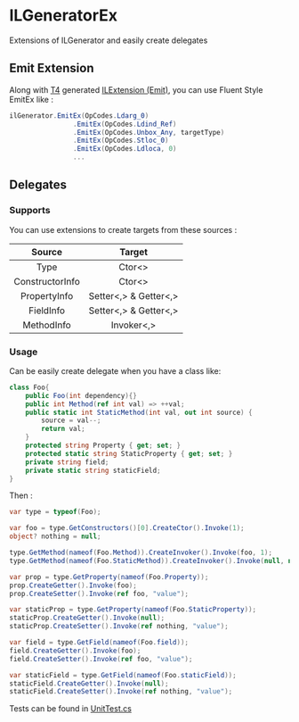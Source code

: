 # ILGeneratorEx

Extensions of ILGenerator and easily create delegates

## Emit Extension

Along with [T4](https://learn.microsoft.com/zh-cn/visualstudio/modeling/code-generation-and-t4-text-templates?view=vs-2022) generated [ILExtension (Emit)](https://github.com/Antelcat/Antelcat.Shared/blob/main/src/Shared/IL/Extensions/ILExtension.g.cs), you can use Fluent Style EmitEx like :

```c#
ilGenerator.EmitEx(OpCodes.Ldarg_0)
                .EmitEx(OpCodes.Ldind_Ref)
                .EmitEx(OpCodes.Unbox_Any, targetType)
                .EmitEx(OpCodes.Stloc_0)
                .EmitEx(OpCodes.Ldloca, 0)
                ...
```

## Delegates

### Supports

You can use extensions to create targets from these sources :

| Source | Target |  
| :---: | :---: |
| Type   | Ctor<> |  
| ConstructorInfo | Ctor<> |
| PropertyInfo | Setter<,> & Getter<,> |
| FieldInfo | Setter<,> & Getter<,> |
| MethodInfo | Invoker<,> |
  
### Usage

Can be easily create delegate when you have a class like:

``` c#
class Foo{
    public Foo(int dependency){}
    public int Method(ref int val) => ++val;
    public static int StaticMethod(int val, out int source) {
        source = val--;
        return val;
    }
    protected string Property { get; set; }
    protected static string StaticProperty { get; set; }
    private string field;
    private static string staticField;
}
```

Then :

``` c#
var type = typeof(Foo);

var foo = type.GetConstructors()[0].CreateCtor().Invoke(1);
object? nothing = null;

type.GetMethod(nameof(Foo.Method)).CreateInvoker().Invoke(foo, 1);
type.GetMethod(nameof(Foo.StaticMethod)).CreateInvoker().Invoke(null, new object?[]{ 1, null });

var prop = type.GetProperty(nameof(Foo.Property));
prop.CreateGetter().Invoke(foo);
prop.CreateSetter().Invoke(ref foo, "value");

var staticProp = type.GetProperty(nameof(Foo.StaticProperty));
staticProp.CreateGetter().Invoke(null);
staticProp.CreateSetter().Invoke(ref nothing, "value");

var field = type.GetField(nameof(Foo.field));
field.CreateGetter().Invoke(foo);
field.CreateSetter().Invoke(ref foo, "value");

var staticField = type.GetField(nameof(Foo.staticField));
staticField.CreateGetter().Invoke(null);
staticField.CreateSetter().Invoke(ref nothing, "value");
```

Tests can be found in [UnitTest.cs](./src/Antelcat.ILGeneratorEx.Test/UnitTest.cs)
